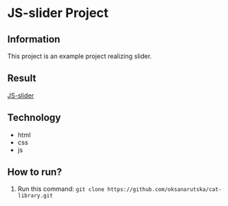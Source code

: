 # JS-slider Project 
## Information
This project is an example project realizing slider.
## Result
[JS-slider](https://oksanarutska.github.io/js-slider/index.html)
## Technology
- html
- css
- js
## How to run?
1. Run this command: ```git clone https://github.com/oksanarutska/cat-library.git```
